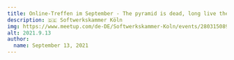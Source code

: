 ```yaml
---
title: Online-Treffen im September - The pyramid is dead, long live the pyramid
description: 🇩🇪 Softwerkskammer Köln
img: https://www.meetup.com/de-DE/Softwerkskammer-Koln/events/280315089/
alt: 2021.9.13
author:
  name: September 13, 2021
---
```

